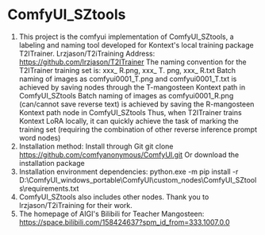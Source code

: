 # ComfyUI_SZtools
1. This project is the comfyui implementation of ComfyUI_SZtools, a labeling and naming tool developed for Kontext's local training package T2ITrainer. Lrzjason/T2iTraining Address: https://github.com/lrzjason/T2ITrainer
The naming convention for the T2ITrainer training set is: xxx_ R.png, xxx_ T. png, xxx_ R.txt
Batch naming of images as comfyui0001_T.png and comfyui0001_T.txt is achieved by saving nodes through the T-mangosteen Kontext path in ComfyUI_SZtools
Batch naming of images as comfyui0001_R.png (can/cannot save reverse text) is achieved by saving the R-mangosteen Kontext path node in ComfyUI_SZtools
Thus, when T2ITrainer trains Kontext LoRA locally, it can quickly achieve the task of marking the training set (requiring the combination of other reverse inference prompt word nodes)
3. Installation method:
Install through Git
git clone  https://github.com/comfyanonymous/ComfyUI.git
Or download the installation package
4. Installation environment dependencies:
python.exe -m pip install -r D:\ComfyUI_windows_portable\ComfyUI\custom_nodes\ComfyUI_SZtools\requirements.txt
5. ComfyUI_SZtools also includes other nodes.
Thank you to lrzjason/T2iTraining for their work.
7. The homepage of AIGI's Bilibili for Teacher Mangosteen: https://space.bilibili.com/158424637?spm_id_from=333.1007.0.0